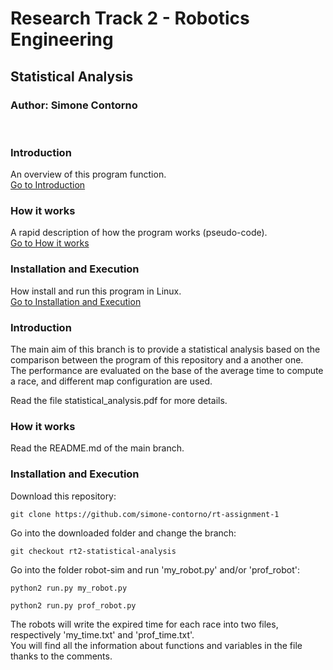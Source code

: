 # Research Track 2 - Robotics Engineering
## Statistical Analysis
### Author: Simone Contorno

<br>

### Introduction
An overview of this program function.<br>
[Go to Introduction](#intro)

### How it works
A rapid description of how the program works (pseudo-code).<br>
[Go to How it works](#how)

### Installation and Execution
How install and run this program in Linux.<br>
[Go to Installation and Execution](#installation)

<a name="intro"></a>
### Introduction

The main aim of this branch is to provide a statistical analysis based on the comparison between the program of this repository and a another one.<br>
The performance are evaluated on the base of the average time to compute a race, and different map configuration are used.<br>

Read the file statistical_analysis.pdf for more details.

<a name="how"></a>
### How it works

Read the README.md of the main branch.

<a name="installation"></a>
### Installation and Execution

Download this repository:

<pre><code>git clone https://github.com/simone-contorno/rt-assignment-1</code></pre>

Go into the downloaded folder and change the branch:

<pre><code>git checkout rt2-statistical-analysis</code></pre>

Go into the folder robot-sim and run 'my_robot.py' and/or 'prof_robot':

<pre><code>python2 run.py my_robot.py</code></pre>
<pre><code>python2 run.py prof_robot.py</code></pre>

The robots will write the expired time for each race into two files, respectively 'my_time.txt' and 'prof_time.txt'.<br>
You will find all the information about functions and variables in the file thanks to the comments.
